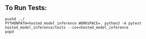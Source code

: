 ## To Run Tests:

```shell
pushd ../
PYTHONPATH=hosted_model_inference WORKSPACE=. python3 -m pytest hosted_model_inference/tests --cov=hosted_model_inference
popd
```
